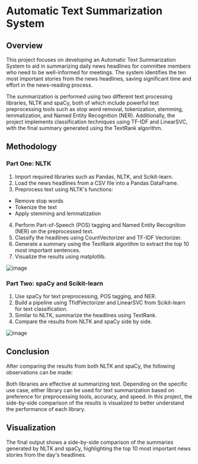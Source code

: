 # Automatic Text Summarization System
## Overview

This project focuses on developing an Automatic Text Summarization System to aid in summarizing daily news headlines for committee members who need to be well-informed for meetings. The system identifies the ten most important stories from the news headlines, saving significant time and effort in the news-reading process.

The summarization is performed using two different text processing libraries, NLTK and spaCy, both of which include powerful text preprocessing tools such as stop word removal, tokenization, stemming, lemmatization, and Named Entity Recognition (NER). Additionally, the project implements classification techniques using TF-IDF and LinearSVC, with the final summary generated using the TextRank algorithm.

## Methodology
### Part One: NLTK

1. Import required libraries such as Pandas, NLTK, and Scikit-learn.
2. Load the news headlines from a CSV file into a Pandas DataFrame.
3. Preprocess text using NLTK's functions:
  - Remove stop words
  - Tokenize the text
  - Apply stemming and lemmatization
4. Perform Part-of-Speech (POS) tagging and Named Entity Recognition (NER) on the preprocessed text.
5. Classify the headlines using CountVectorizer and TF-IDF Vectorizer.
6. Generate a summary using the TextRank algorithm to extract the top 10 most important sentences.
7. Visualize the results using matplotlib.

![image](https://github.com/user-attachments/assets/2f8063ae-2a41-4aac-94cb-3766d58100bc)

### Part Two: spaCy and Scikit-learn

1. Use spaCy for text preprocessing, POS tagging, and NER.
2. Build a pipeline using TfidfVectorizer and LinearSVC from Scikit-learn for text classification.
3. Similar to NLTK, summarize the headlines using TextRank.
4. Compare the results from NLTK and spaCy side by side.

![image](https://github.com/user-attachments/assets/493c3bb0-cc3a-445b-b91a-396f5d612433)

## Conclusion

After comparing the results from both NLTK and spaCy, the following observations can be made:

Both libraries are effective at summarizing text.
Depending on the specific use case, either library can be used for text summarization based on preference for preprocessing tools, accuracy, and speed.
In this project, the side-by-side comparison of the results is visualized to better understand the performance of each library.

## Visualization

The final output shows a side-by-side comparison of the summaries generated by NLTK and spaCy, highlighting the top 10 most important news stories from the day's headlines.
